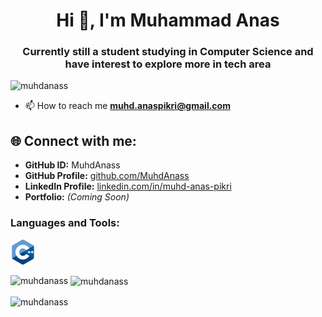 <h1 align="center">Hi 👋, I'm Muhammad Anas</h1>
<h3 align="center">Currently still a student studying in Computer Science and have interest to explore more in tech area</h3>

<p align="left"> <img src="https://komarev.com/ghpvc/?username=muhdanass&label=Profile%20views&color=0e75b6&style=flat" alt="muhdanass" /> </p>

- 📫 How to reach me **muhd.anaspikri@gmail.com**

## 🌐 Connect with me:
- **GitHub ID:** MuhdAnass  
- **GitHub Profile:** [github.com/MuhdAnass](https://github.com/MuhdAnass)  
- **LinkedIn Profile:** [linkedin.com/in/muhd-anas-pikri](https://linkedin.com/in/muhd-anas-pikri)  
- **Portfolio:** *(Coming Soon)*  

<h3 align="left">Languages and Tools:</h3>
<p align="left"> <a href="https://www.w3schools.com/cpp/" target="_blank" rel="noreferrer"> <img src="https://raw.githubusercontent.com/devicons/devicon/master/icons/cplusplus/cplusplus-original.svg" alt="cplusplus" width="40" height="40"/> </a> </p>

<p><img align="left" src="https://github-readme-stats.vercel.app/api/top-langs?username=muhdanass&show_icons=true&locale=en&layout=compact" alt="muhdanass" /></p>

<p>&nbsp;<img align="center" src="https://github-readme-stats.vercel.app/api?username=muhdanass&show_icons=true&locale=en" alt="muhdanass" /></p>

<p><img align="center" src="https://github-readme-streak-stats.herokuapp.com/?user=muhdanass&" alt="muhdanass" /></p>
